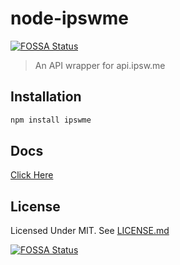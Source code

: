 # node-ipswme
[![FOSSA Status](https://app.fossa.io/api/projects/git%2Bgithub.com%2F1Conan%2Fnode-ipswme.svg?type=shield)](https://app.fossa.io/projects/git%2Bgithub.com%2F1Conan%2Fnode-ipswme?ref=badge_shield)


> An API wrapper for api.ipsw.me

## Installation

```bash
npm install ipswme
```

## Docs

[Click Here](https://1conan.github.io/node-ipswme)

## License

Licensed Under MIT. See [LICENSE.md](LICENSE.md)

[![FOSSA Status](https://app.fossa.io/api/projects/git%2Bgithub.com%2F1Conan%2Fnode-ipswme.svg?type=large)](https://app.fossa.io/projects/git%2Bgithub.com%2F1Conan%2Fnode-ipswme?ref=badge_large)